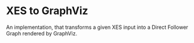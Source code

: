 # XES to GraphViz

An implementation, that transforms a given XES input into a Direct Follower Graph rendered by GraphViz.